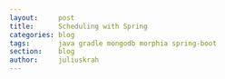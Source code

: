 ```yaml
---
layout:     post
title:      Scheduling with Spring
categories: blog
tags:       java gradle mongodb morphia spring-boot
section:    blog
author:     juliuskrah
---
```

